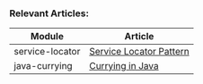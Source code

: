 ### Relevant Articles: 

Module | Article
--|--
service-locator | [Service Locator Pattern](http://www.baeldung.com/java-service-locator-pattern)
java-currying | [Currying in Java](https://www.baeldung.com/java-currying)